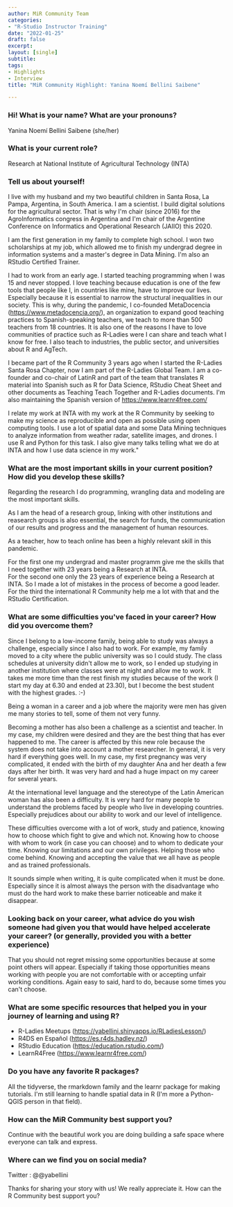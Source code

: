 ```yaml
---
author: MiR Community Team
categories:
- "R-Studio Instructor Training"
date: "2022-01-25"
draft: false
excerpt:
layout: [single]
subtitle:
tags:
- Highlights
- Interview
title: "MiR Community Highlight: Yanina Noemí Bellini Saibene"

---
```


### Hi! What is your name? What are your pronouns?
Yanina Noemí Bellini Saibene (she/her)

### What is your current role?
Research at National Institute of Agricultural Technology (INTA)

### Tell us about yourself! 	

I live with my husband and my two beautiful children in Santa Rosa, La Pampa, Argentina, in South America. I am a scientist. I build digital solutions for the agricultural sector. That is why I'm chair (since 2016) for the AgroInformatics congress in Argentina and I'm chair of the Argentine Conference on Informatics and Operational Research (JAIIO) this 2020.

I am the first generation in my family to complete high school. I won two scholarships at my job, which allowed me to finish my undergrad degree in information systems and a master's degree in Data Mining. I'm also an RStudio Certified Trainer.

I had to work from an early age. I started teaching programming when I was 15 and never stopped. I love teaching because education is one of the few tools that people like I, in countries like mine, have to improve our lives. Especially because it is essential to narrow the structural inequalities in our society. This is why, during the pandemic, I co-founded MetaDocencia (https://www.metadocencia.org/), an organization to expand good teaching practices to Spanish-speaking teachers, we teach to more than 500 teachers from 18 countries. It is also one of the reasons I have to love communities of practice such as R-Ladies were I can share and teach what I know for free.  I also teach to industries, the public sector, and universities about R and AgTech.

I became part of the R Community 3 years ago when I started the R-Ladies Santa Rosa Chapter, now I am part of the R-Ladies Global Team. I am a co-founder and co-chair of LatinR and part of the team that translates R material into Spanish such as R for Data Science, RStudio Cheat Sheet and other documents as Teaching Teach Together and R-Ladies documents. I'm also maintaining the Spanish version of https://www.learnr4free.com/

I relate my work at INTA with my work at the R Community by seeking to make my science as reproducible and open as possible using open computing tools.
I use a lot of spatial data and some Data Mining techniques to analyze information from weather radar, satellite images, and drones. I use R and Python for this task.
I also give many talks telling what we do at INTA and how I use data science in my work."

### What are the most important skills in your current position? How did you develop these skills?

Regarding the research I do programming, wrangling data and modeling are the most important skills.

As I am the head of a research group, linking with other institutions and reasearch groups is also essential, the search for funds, the communication of our results and progress and the management of human resources.

As a teacher, how to teach online has been a highly relevant skill in this pandemic.

For the first one my undergrad and master programm give me the skills that I need together with 23 years being a Research at INTA.  
For the second one only the 23 years of experience being a Research at INTA.  So I made a lot of mistakes in the process of become a good leader.
For the third the international R Community help me a lot with that and the RStudio Certification.

### What are some difficulties you've faced in your career? How did you overcome them?

Since I belong to a low-income family, being able to study was always a challenge, especially since I also had to work. For example, my family moved to a city where the public university was so I could study. The class schedules at university didn't allow me to work, so I ended up studying in another institution where classes were at night and allow me to work. It takes me more time than the rest finish my studies because of the work (I start my day at 6.30 and ended at 23.30), but I become the best student with the highest grades. :-)

Being a woman in a career and a job where the majority were men has given me many stories to tell, some of them not very funny.

Becoming a mother has also been a challenge as a scientist and teacher. In my case, my children were desired and they are the best thing that has ever happened to me. The career is affected by this new role because the system does not take into account a mother researcher. In general, it is very hard if everything goes well.  In my case,  my first pregnancy was very complicated, it ended with the birth of my daughter Ana and her death a few days after her birth. It was very hard and had a huge impact on my career for several years.

At the international level language and the stereotype of the Latin American woman has also been a difficulty.  It is very hard for many people to understand the problems faced by people who live in developing countries. Especially prejudices about our ability to work and our level of intelligence.

These difficulties overcome with a lot of work, study and patience, knowing how to choose which fight to give and which not. Knowing how to choose with whom to work (in case you can choose) and to whom to dedicate your time. Knowing our limitations and our own privileges. Helping those who come behind. Knowing and accepting the value that we all have as people and as trained professionals.

It sounds simple when writing, it is quite complicated when it must be done. Especially since it is almost always the person with the disadvantage who must do the hard work to make these barrier noticeable and make it disappear.

### Looking back on your career, what advice do you wish someone had given you that would have helped accelerate your career? (or generally, provided you with a better experience)

That you should not regret missing some opportunities because at some point others will appear. Especially if taking those opportunities means working with people you are not comfortable with or accepting unfair working conditions. Again easy to said, hard to do, because some times you can't choose.

### What are some specific resources that helped you in your journey of learning and using R?

- R-Ladies Meetups (https://yabellini.shinyapps.io/RLadiesLesson/)
- R4DS en Español (https://es.r4ds.hadley.nz/)
- RStudio Education (https://education.rstudio.com/)
- LearnR4Free (https://www.learnr4free.com/)

### Do you have any favorite R packages?

All the tidyverse, the rmarkdown family and the learnr package for making tutorials.  I'm still learning to handle spatial data in R (I'm more a Python-QGIS person in that field).

### How can the MiR Community best support you?

Continue with the beautiful work you are doing building a safe space where everyone can talk and express.

### Where can we find you on social media?
Twitter : @@yabellini

Thanks for sharing your story with us! We really appreciate it. How can the R Community best support you?
